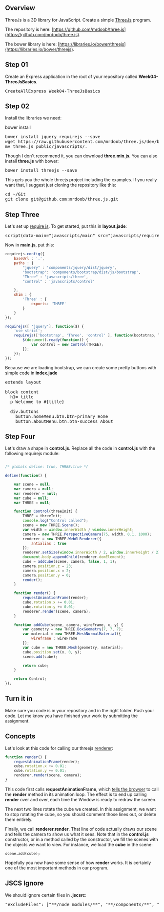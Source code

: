 ## Overview

ThreeJs is a 3D library for JavaScript. Create a simple [ThreeJs](https://threejs.org/) program.

The repository is here: [https://github.com/mrdoob/three.js](https://github.com/mrdoob/three.js).

The bower library is here: [https://libraries.io/bower/threejs](https://libraries.io/bower/threejs).

## Step 01

Create an Express application in the root of your repository called **Week04-ThreeJsBasics**.

<pre>
CreateAllExpress Week04-ThreeJsBasics
</pre>

## Step 02

Install the libraries we need:

bower install

<pre>
bower install jquery requirejs --save
wget https://raw.githubusercontent.com/mrdoob/three.js/dev/build/three.js
mv three.js public/javascripts/.
</pre>

Though I don't recommend it, you can download **three.min.js**. You can also install **three.js** with bower:

<pre>
bower install threejs --save
</pre>

This gets you the whole threejs project including the examples. If you really want that, I suggest just cloning the repository like this:

<pre>
cd ~/Git
git clone git@github.com:mrdoob/three.js.git
</pre>

## Step Three

Let's set up [require js][reqjs]. To get started, put this in **layout.jade**:

<pre>
script(data-main="javascripts/main" src="javascripts/require.js")
</pre>

Now in **main.js**, put this:

```javascript
requirejs.config({
    baseUrl : '.',
    paths : {
        "jquery" : 'components/jquery/dist/jquery',
        "bootstrap": 'components/bootstrap/dist/js/bootstrap',
        "Three" : 'javascripts/three',
        "control" : 'javascripts/control'

    },
    shim : {
        'Three' : {
            exports: 'THREE'
        }
    }
});

requirejs([ 'jquery'], function($) {
    'use strict';
    requirejs(['bootstrap', 'Three', 'control' ], function(bootstrap, THREE, Control) {
        $(document).ready(function() {
            var control = new Control(THREE);
        });
    });
});
```

Because we are loading bootstrap, we can create some pretty buttons with simple code in **index.jade**

<pre>
extends layout

block content
  h1= title
  p Welcome to #{title}

  div.buttons
    button.homeMenu.btn.btn-primary Home
    button.aboutMenu.btn.btn-success About
</pre>

## Step Four

Let's draw a shape in **control.js**. Replace all the code in **control.js** with the following requirejs module:

```javascript

/* globals define: true, THREE:true */

define(function() {

    var scene = null;
    var camera = null;
    var renderer = null;
    var cube = null;
    var THREE = null;

    function Control(threeInit) {
        THREE = threeInit;
        console.log("Control called");
        scene = new THREE.Scene();
        var width = window.innerWidth / window.innerHeight;
        camera = new THREE.PerspectiveCamera(75, width, 0.1, 1000);
        renderer = new THREE.WebGLRenderer({
            antialias : true
        });
        renderer.setSize(window.innerWidth / 2, window.innerHeight / 2);
        document.body.appendChild(renderer.domElement);
        cube = addCube(scene, camera, false, 1, 1);
        camera.position.z = 23;
        camera.position.x = 2;
        camera.position.y = 0;
        render();
    }

    function render() {
        requestAnimationFrame(render);
        cube.rotation.x += 0.01;
        cube.rotation.y += 0.01;
        renderer.render(scene, camera);
    }

    function addCube(scene, camera, wireFrame, x, y) {
        var geometry = new THREE.BoxGeometry(7, 7, 7);
        var material = new THREE.MeshNormalMaterial({            
            wireframe : wireFrame
        });
        var cube = new THREE.Mesh(geometry, material);
        cube.position.set(x, 0, y);
        scene.add(cube);

        return cube;
    }

    return Control;
});
```

<!-- Links -->

[reqjs]: http://www.elvenware.com/charlie/development/web/JavaScript/Require.html

## Turn it in

Make sure you code is in your repository and in the right folder. Push your code. Let me know you have finished your work by submitting the assignment.

## Concepts

Let's look at this code for calling our threejs [renderer](http://threejs.org/docs/#Reference/Renderers/WebGLRenderer):

```javascript
function render() {
	requestAnimationFrame(render);
	cube.rotation.x += 0.01;
	cube.rotation.y += 0.01;
	renderer.render(scene, camera);
}
```

This code first calls **requestAnimationFrame**, which [tells the browser][request] to call the **render** method in its animation loop. The effect is to end up calling **render** over and over, each time the Window is ready to redraw the screen.

The next two lines rotate the cube we created. In this assignment, we want to stop rotating the cube, so you should comment those lines out, or delete them entirely.

Finally, we call **renderer.render**. That line of code actually draws our scene and tells the camera to show us what it sees. Note that in the **control.js** constructor, or in a method called by the constructor, we fill the scenes with the objects we want to view. For instance, we load the **cube** in the scene:

	scene.add(cube);

Hopefully you now have some sense of how **render** works. It is certainly one of the most important methods in our program.

[request]: https://developer.mozilla.org/en-US/docs/Web/API/window.requestAnimationFrame

## JSCS Ignore

We should ignore certain files in **.jscsrc**:

<pre>
"excludeFiles": ["**/node_modules/**", "**/components/**", "**/bower_components/**", "\*\*/three.js"],
</pre>
